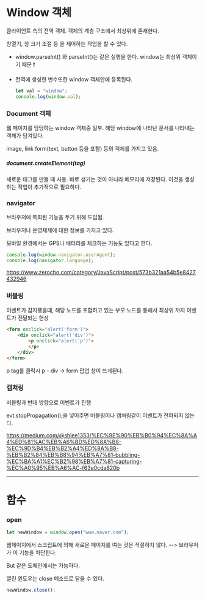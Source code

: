 # Window 객체

클라이언트 측의 전역 객체. 객체의 계층 구조에서 최상위에 존재한다.

창열기, 창 크기 조절 등 을 제어하는 작업을 할 수 있다.

- window.parseInt() 와 parseInt()는 같은 실행을 한다. window는 최상위 객체이기 때문 :exclamation:

- 전역에 생성한 변수또한 window 객체안에 등록된다.

  ```javascript
  let val = "window";
  console.log(window.val);
  ```


### Document 객체

웹 페이지를 담당하는 window 객체중 일부. 해당 window에 나타난 문서를 나타내는 객체가 담겨있다.

image, link form(text, button 등을 포함) 등의 객체를 가지고 있음.

##### document.createElement(tag)

새로운 태그를 만들 때 사용. 바로 생기는 것이 아니라 메모리에 저장된다. 이것을 생성하는 작업이 추가적으로 필요하다.



### navigator

브라우저에 특화된 기능을 두기 위해 도입됨.

브라우저나 운영체제에 대한 정보를 가지고 있다.

모바일 환경에서는 GPS나 배터리를 체크하는 기능도 있다고 한다.

```javascript
console.log(window.navigator.userAgent);
console.log(navigator.language);
```



https://www.zerocho.com/category/JavaScript/post/573b321aa54b5e8427432946



### 버블링

이벤트가 감지됐을떄, 해당 노드를 포함하고 있는 부모 노드를 통해서 최상위 까지 이벤트가 전달되는 현상

```html
<form onclick="alert('form')">
    <div onclick="alert('div')">
        <p onclick="alert('p')">
        </p>
    </div>
</form>
```

p tag를 클릭시 p - div -> form 팝업 창이 뜨게된다.

### 캡쳐링

버블링과 반대 방향으로 이벤트가 진행

evt.stopPropagation();을 넣어주면 버블링이나 캡쳐링같이 이벤트가 전파되지 않는다.

https://medium.com/@shlee1353/%EC%9E%90%EB%B0%94%EC%8A%A4%ED%81%AC%EB%A6%BD%ED%8A%B8-%EC%9D%B4%EB%B2%A4%ED%8A%B8-%EB%B2%84%EB%B8%94%EB%A7%81-bubbling-%EC%BA%A1%EC%B2%98%EB%A7%81-capturing-%EC%A0%95%EB%A6%AC-f63e0cda620b





---

# 함수

### open

``` javascript
let newWindow = window.open("www.naver.com");
```

웹페이지에서 스크립트에 의해 새로운 페이지를 여는 것은 적절하지 않다. --> 브라우저가 이 기능을 차단한다.

But 같은 도메인에서는 가능하다.

열린 윈도우는 close 메소드로 닫을 수 있다.

``` javascript
newWindow.close();
```

